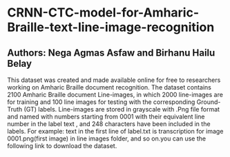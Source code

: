 # CRNN-CTC-model-for-Amharic-Braille-text-line-image-recognition
## Authors: Nega Agmas Asfaw and Birhanu Hailu Belay
This dataset was created and made available online for free to researchers working on Amharic Braille document recognition. 
The dataset contains 2100 Amharic Braille document Line-images, in which 2000 line-images are for training and 100 line images for testing with the corresponding Ground-Truth (GT) labels.
Line-images are stored in grayscale with .Png file format and named with numbers starting from 0001 with their equivalent line number in the label text , and 248 characters have been included in the labels.
For example: text in the first line of label.txt is transcription for image 0001.png(first image) in line images folder, and so on.you can use the following link to download the dataset.
